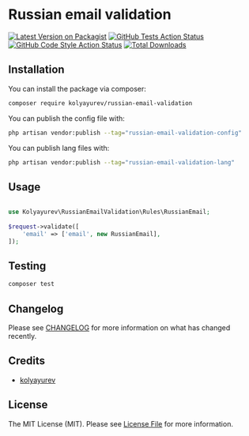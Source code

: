 # Russian email validation

[![Latest Version on Packagist](https://img.shields.io/packagist/v/kolyayurev/russian-email-validation.svg?style=flat-square)](https://packagist.org/packages/kolyayurev/russian-email-validation)
[![GitHub Tests Action Status](https://img.shields.io/github/actions/workflow/status/kolyayurev/russian-email-validation/run-tests.yml?branch=main&label=tests&style=flat-square)](https://github.com/kolyayurev/russian-email-validation/actions?query=workflow%3Arun-tests+branch%3Amain)
[![GitHub Code Style Action Status](https://img.shields.io/github/actions/workflow/status/kolyayurev/russian-email-validation/fix-php-code-style-issues.yml?branch=main&label=code%20style&style=flat-square)](https://github.com/kolyayurev/russian-email-validation/actions?query=workflow%3A"Fix+PHP+code+style+issues"+branch%3Amain)
[![Total Downloads](https://img.shields.io/packagist/dt/kolyayurev/russian-email-validation.svg?style=flat-square)](https://packagist.org/packages/kolyayurev/russian-email-validation)


## Installation

You can install the package via composer:

```bash
composer require kolyayurev/russian-email-validation
```


You can publish the config file with:

```bash
php artisan vendor:publish --tag="russian-email-validation-config"
```

You can publish lang files with:

```bash
php artisan vendor:publish --tag="russian-email-validation-lang"
```


## Usage

```php

use Kolyayurev\RussianEmailValidation\Rules\RussianEmail;
 
$request->validate([
    'email' => ['email', new RussianEmail],
]);

```

## Testing

```bash
composer test
```

## Changelog

Please see [CHANGELOG](CHANGELOG.md) for more information on what has changed recently.

## Credits

- [kolyayurev](https://github.com/kolyayurev)

## License

The MIT License (MIT). Please see [License File](LICENSE.md) for more information.
